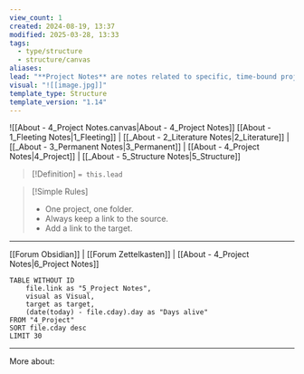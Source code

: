 ```yaml
---
view_count: 1
created: 2024-08-19, 13:37
modified: 2025-03-28, 13:33
tags:
  - type/structure
  - structure/canvas
aliases: 
lead: "**Project Notes** are notes related to specific, time-bound projects, containing actionable tasks, research, and drafts. They keep temporary, goal-oriented information separate from permanent knowledge. Use them for managing research for an article, tracking progress on a book, or organizing materials for a presentation."
visual: "![[image.jpg]]"
template_type: Structure
template_version: "1.14"
---
```

<!--  See "Template Help" below for using properties -->

![[About - 4_Project Notes.canvas|About - 4_Project Notes]]
[[About - 1_Fleeting Notes|1_Fleeting]] | [[_About - 2_Literature Notes|2_Literature]] | [[_About - 3_Permanent Notes|3_Permanent]] | [[About - 4_Project Notes|4_Project]] | [[_About - 5_Structure Notes|5_Structure]]

<!-- Visual or sketchnote if available -->

<!--  Summarized structure from "lead"-key  in properties section -->

> [!Definition]
> `= this.lead`

> [!Simple Rules]
>- One project, one folder.
>- Always keep a link to the source.
>- Add a link to the target.

<!-- Main STRUCTURE of my content -->

---
[[Forum Obsidian]] | [[Forum Zettelkasten]] | [[About - 4_Project Notes|6_Project Notes]]

```dataview
TABLE WITHOUT ID 
	file.link as "5_Project Notes", 
	visual as Visual,
	target as target,
	(date(today) - file.cday).day as "Days alive" 
FROM "4_Project"
SORT file.cday desc
LIMIT 30
```

---
More about: 
